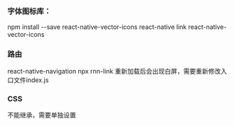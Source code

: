 ### 字体图标库：
npm install --save react-native-vector-icons
react-native link react-native-vector-icons


### 路由
react-native-navigation
npx rnn-link
重新加载后会出现白屏，需要重新修改入口文件index.js

### CSS
不能继承，需要单独设置